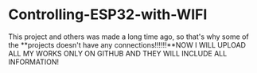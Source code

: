 # Controlling-ESP32-with-WIFI
This project and others was made a long time ago, so that's why some of the **projects doesn't have any connections!!!!!!**NOW I WILL UPLOAD ALL MY WORKS ONLY ON GITHUB AND THEY WILL INCLUDE ALL INFORMATION!
